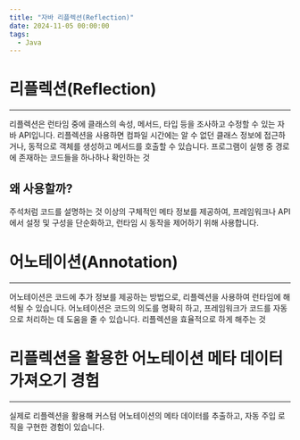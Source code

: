 ```yaml
---
title: "자바 리플렉션(Reflection)"
date: 2024-11-05 00:00:00
tags: 
  - Java
---
```


# 리플렉션(Reflection)

<hr>

리플렉션은 런타임 중에 클래스의 속성, 메서드, 타입 등을 조사하고 수정할 수 있는 자바 API입니다. 리플렉션을 사용하면 컴파일 시간에는 알 수 없던 클래스 정보에 접근하거나, 동적으로 객체를 생성하고 메서드를 호출할 수 있습니다.
프로그램이 실행 중 경로에 존재하는 코드들을 하나하나 확인하는 것

## 왜 사용할까?
주석처럼 코드를 설명하는 것 이상의 구체적인 메타 정보를 제공하여, 프레임워크나 API에서 설정 및 구성을 단순화하고, 런타임 시 동작을 제어하기 위해 사용합니다.

# 어노테이션(Annotation)

<hr>

어노테이션은 코드에 추가 정보를 제공하는 방법으로, 리플렉션을 사용하여 런타임에 해석될 수 있습니다. 어노테이션은 코드의 의도를 명확히 하고, 프레임워크가 코드를 자동으로 처리하는 데 도움을 줄 수 있습니다.
리플렉션을 효율적으로 하게 해주는 것

# 리플렉션을 활용한 어노테이션 메타 데이터 가져오기 경험
<hr>

실제로 리플렉션을 활용해 커스텀 어노테이션의 메타 데이터를 추출하고, 자동 주입 로직을 구현한 경험이 있습니다.